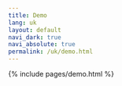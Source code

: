 ```yaml
---
title: Demo
lang: uk
layout: default
navi_dark: true
navi_absolute: true
permalink: /uk/demo.html
---
```


{% include pages/demo.html %}
